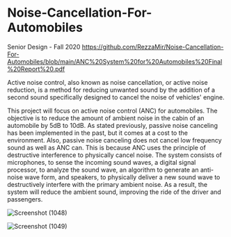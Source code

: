 # Noise-Cancellation-For-Automobiles
Senior Design - Fall 2020
https://github.com/RezzaMir/Noise-Cancellation-For-Automobiles/blob/main/ANC%20System%20for%20Automobiles%20Final%20Report%20.pdf

Active noise control, also known as noise cancellation, or active noise reduction, is a method for reducing unwanted sound by the addition of a second sound specifically designed to cancel the noise of vehicles' engine.

This project will focus on active noise control (ANC) for automobiles. The objective is to reduce the amount of ambient noise in the cabin of an automobile by 5dB to 10dB. As stated previously, passive noise canceling has been implemented in the past, but it comes at a cost to the environment. Also, passive noise canceling does not cancel low frequency sound as well as ANC can. This is because ANC uses the principle of destructive interference to physically cancel noise. The system consists of microphones, to sense the incoming sound waves, a digital signal processor, to analyze the sound wave, an algorithm to generate an anti-noise wave form, and speakers, to physically deliver a new sound wave to destructively interfere with the primary ambient noise. As a result, the system will reduce the ambient sound, improving the ride of the driver and passengers.

![Screenshot (1048)](https://user-images.githubusercontent.com/102126445/160245445-18003de7-f67b-4ed7-b227-db8310e67075.png)

![Screenshot (1049)](https://user-images.githubusercontent.com/102126445/160245570-8ee91dcb-1bc0-40e0-b860-87a466298047.png)



